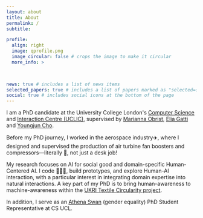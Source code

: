 ```yaml
---
layout: about
title: About
permalink: /
subtitle: 

profile:
  align: right
  image: qprofile.png
  image_circular: false # crops the image to make it circular
  more_info: > 
    


news: true # includes a list of news items
selected_papers: true # includes a list of papers marked as "selected={true}"\
social: true # includes social icons at the bottom of the page
---
```


I am a PhD candidate at the University College London's [Computer Science](https://www.ucl.ac.uk/computer-science/research/research-labs/multi-sensory-devices) and [Interaction Centre (UCLIC)](https://www.ucl.ac.uk/uclic), supervised by [Marianna Obrist](https://profiles.ucl.ac.uk/78441-marianna-obrist), [Elia Gatti](https://profiles.ucl.ac.uk/93101-elia-gatti) and [Youngjun Cho](https://profiles.ucl.ac.uk/54637-youngjun-cho). 

Before my PhD journey, I worked in the aerospace industry✈️, where I designed and supervised the production of air turbine fan boosters and compressors—literally 🛫, not just a desk job!

My research focuses on AI for social good and domain-specific Human-Centered AI. I code 👩🏻‍💻, build prototypes, and explore Human-AI interaction, with a particular interest in integrating domain expertise into natural interactions. A key part of my PhD is to bring human-awareness to machine-awareness within the [UKRI Textile Circularity project](https://textilescircularity.rca.ac.uk/). 

In addition, I serve as an [Athena Swan](https://www.ucl.ac.uk/computer-science/about/equity-diversity-and-inclusion/gender-equality-athena-swan) (gender equality) PhD Student Representative at CS UCL.